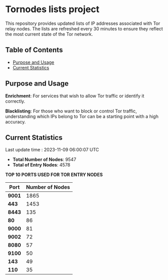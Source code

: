 # Tornodes lists project

This repository provides updated lists of IP addresses associated with Tor relay nodes. The lists are refreshed every 30 minutes to ensure they reflect the most current state of the Tor network.

## Table of Contents

- [Purpose and Usage](#purpose-and-usage)
- [Current Statistics](#current-statistics)


## Purpose and Usage

**Enrichment**: For services that wish to allow Tor traffic or identify it correctly.

**Blacklisting**: For those who want to block or control Tor traffic, understanding which IPs belong to Tor can be a starting point with a high accuracy.

## Current Statistics

Last update time : 2023-11-09 06:00:07 UTC

- **Total Number of Nodes**: 9547
- **Total of Entry Nodes**: 4578

**TOP 10 PORTS USED FOR TOR ENTRY NODES**

| **Port** | **Number of Nodes** |
|------|-----------------|
| **9001**   | 1865  |
| **443**   | 1453  |
| **8443**   | 135  |
| **80**   | 86  |
| **9000**   | 81  |
| **9002**   | 72  |
| **8080**   | 57  |
| **9100**   | 50  |
| **143**   | 49  |
| **110**   | 35  |

